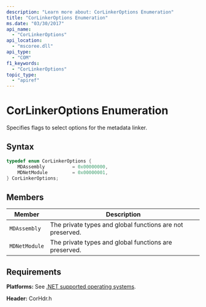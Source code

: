 ```yaml
---
description: "Learn more about: CorLinkerOptions Enumeration"
title: "CorLinkerOptions Enumeration"
ms.date: "03/30/2017"
api_name:
  - "CorLinkerOptions"
api_location:
  - "mscoree.dll"
api_type:
  - "COM"
f1_keywords:
  - "CorLinkerOptions"
topic_type:
  - "apiref"
---
```

# CorLinkerOptions Enumeration

Specifies flags to select options for the metadata linker.

## Syntax

```cpp
typedef enum CorLinkerOptions {
    MDAssembly          = 0x00000000,
    MDNetModule         = 0x00000001,
} CorLinkerOptions;
```

## Members

| Member | Description |
|------------|-----------------|
| `MDAssembly` | The private types and global functions are not preserved. |
| `MDNetModule` | The private types and global functions are preserved. |

## Requirements

 **Platforms:** See [.NET supported operating systems](https://github.com/dotnet/core/blob/main/os-lifecycle-policy.md).

 **Header:** CorHdr.h
